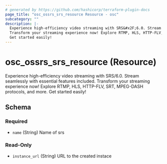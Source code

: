 ```yaml
---
# generated by https://github.com/hashicorp/terraform-plugin-docs
page_title: "osc_ossrs_srs_resource Resource - osc"
subcategory: ""
description: |-
  Experience high-efficiency video streaming with SRS&#x2F;6.0. Stream seamlessly with essential features included.
  Transform your streaming experience now! Explore RTMP, HLS, HTTP-FLV, SRT, MPEG-DASH protocols, and more.
  Get started easily!
---
```


# osc_ossrs_srs_resource (Resource)

Experience high-efficiency video streaming with SRS&#x2F;6.0. Stream seamlessly with essential features included. 
Transform your streaming experience now! Explore RTMP, HLS, HTTP-FLV, SRT, MPEG-DASH protocols, and more.
Get started easily!



<!-- schema generated by tfplugindocs -->
## Schema

### Required

- `name` (String) Name of srs

### Read-Only

- `instance_url` (String) URL to the created instace
